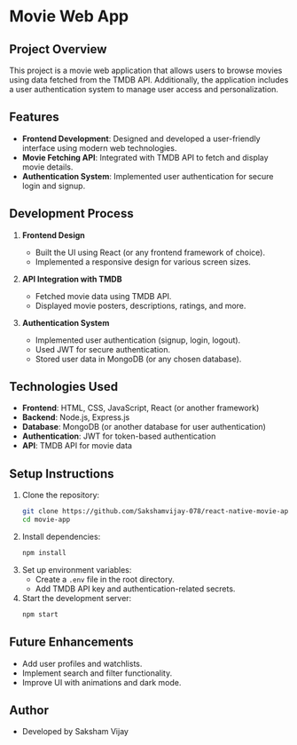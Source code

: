 # Movie Web App

## Project Overview
This project is a movie web application that allows users to browse movies using data fetched from the TMDB API. Additionally, the application includes a user authentication system to manage user access and personalization.

## Features
- **Frontend Development**: Designed and developed a user-friendly interface using modern web technologies.
- **Movie Fetching API**: Integrated with TMDB API to fetch and display movie details.
- **Authentication System**: Implemented user authentication for secure login and signup.

## Development Process
1. **Frontend Design**  
   - Built the UI using React (or any frontend framework of choice).
   - Implemented a responsive design for various screen sizes.
   
2. **API Integration with TMDB**  
   - Fetched movie data using TMDB API.
   - Displayed movie posters, descriptions, ratings, and more.
   
3. **Authentication System**  
   - Implemented user authentication (signup, login, logout).
   - Used JWT for secure authentication.
   - Stored user data in MongoDB (or any chosen database).

## Technologies Used
- **Frontend**: HTML, CSS, JavaScript, React (or another framework)
- **Backend**: Node.js, Express.js
- **Database**: MongoDB (or another database for user authentication)
- **Authentication**: JWT for token-based authentication
- **API**: TMDB API for movie data

## Setup Instructions
1. Clone the repository:
   ```sh
   git clone https://github.com/Sakshamvijay-078/react-native-movie-app-main.git
   cd movie-app
   ```
2. Install dependencies:
   ```sh
   npm install
   ```
3. Set up environment variables:
   - Create a `.env` file in the root directory.
   - Add TMDB API key and authentication-related secrets.
4. Start the development server:
   ```sh
   npm start
   ```

## Future Enhancements
- Add user profiles and watchlists.
- Implement search and filter functionality.
- Improve UI with animations and dark mode.

## Author
- Developed by Saksham Vijay 

